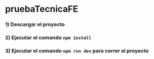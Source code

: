# pruebaTecnicaFE
### 1) Descargar el proyecto
### 2) Ejecutar el comando ```npm install```
### 3) Ejecutar el comando ```npm run dev``` para correr el proyecto
